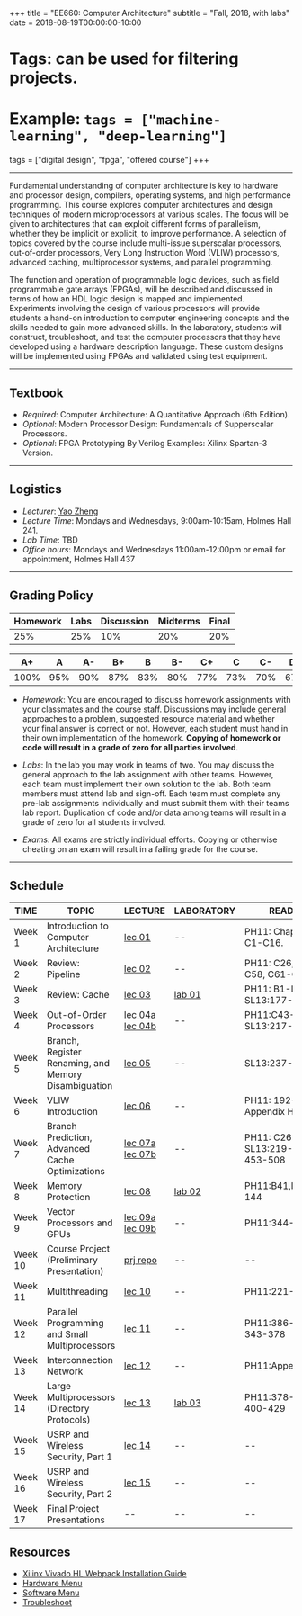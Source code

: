 +++
title = "EE660: Computer Architecture"
subtitle = "Fall, 2018, with labs"
date = 2018-08-19T00:00:00-10:00
# Tags: can be used for filtering projects.
# Example: `tags = ["machine-learning", "deep-learning"]`
tags = ["digital design", "fpga", "offered course"]
+++

***
Fundamental understanding of computer architecture is key to hardware and processor design, compilers, operating systems, and high performance programming. This course explores computer architectures and design techniques of modern microprocessors at various scales. The focus will be given to architectures that can exploit different forms of parallelism, whether they be implicit or explicit, to improve performance. A selection of topics covered by the course include multi-issue superscalar processors, out-of-order processors, Very Long Instruction Word (VLIW) processors, advanced caching, multiprocessor systems, and parallel programming.

The function and operation of programmable logic devices, such as field programmable gate arrays (FPGAs), will be described and discussed in terms of how an HDL logic design is mapped and implemented. Experiments involving the design of various processors will provide students a hand-on introduction to computer engineering concepts and the skills needed to gain more advanced skills. In the laboratory, students will construct, troubleshoot, and test the computer processors that they have developed using a hardware description language. These custom designs will be implemented using FPGAs and validated using test equipment.

***
## Textbook
- *Required*: Computer Architecture: A Quantitative Approach (6th Edition).
- *Optional*: Modern Processor Design: Fundamentals of Supperscalar Processors.
- *Optional*: FPGA Prototyping By Verilog Examples: Xilinx Spartan-3 Version.

***
## Logistics
- *Lecturer*: [Yao Zheng](mailto:yao.zheng@hawaii.edu)
- *Lecture Time*: Mondays and Wednesdays, 9:00am-10:15am, Holmes Hall 241.
- *Lab Time*: TBD
- *Office hours*: Mondays and Wednesdays 11:00am-12:00pm or email for appointment, Holmes Hall 437

***
## Grading Policy
| Homework | Labs | Discussion | Midterms     | Final |
|----------|------|------------|--------------|-------|
| 25%      | 25%  | 10%        | 20%          | 20%   |


| A+   | A   | A-  | B+  | B   | B-  | C+  | C   | C-  | D+  | D   | D-  | F |
|------|-----|-----|-----|-----|-----|-----|-----|-----|-----|-----|-----|---|
| 100% | 95% | 90% | 87% | 83% | 80% | 77% | 73% | 70% | 67% | 63% | 60% | 0 |


- *Homework*: You are encouraged to discuss homework assignments with your classmates and the course staff. Discussions may include general approaches to a problem, suggested resource material and whether your final answer is correct or not. However, each student must hand in their own implementation of the homework. **Copying of homework or code will result in a grade of zero for all parties involved**.

- *Labs*: In the lab you may work in teams of two. You may discuss the general approach to the lab assignment with other teams. However, each team must implement their own solution to the lab. Both team members must attend lab and sign-off. Each team must complete any pre-lab assignments individually and must submit them with their teams lab report. Duplication of code and/or data among teams will result in a grade of zero for all students involved.

- *Exams*: All exams are strictly individual efforts. Copying or otherwise cheating on an exam will result in a failing grade for the course.

***
## Schedule

| TIME    | TOPIC                                                | LECTURE                                       | LABORATORY           | READING                              | ASSG                   |
|---------|------------------------------------------------------|-----------------------------------------------|----------------------|--------------------------------------|------------------------|
| Week 1  | Introduction to Computer Architecture                | [lec 01][lec 01 url]                          | --                   | PH11: Chapter 1, C1-C16.             | --                     |
| Week 2  | Review: Pipeline                                     | [lec 02][lec 02 url]                          | --                   | PH11: C26, C30-C58, C61-C81.         | [assg 01][assg 01 url] |
| Week 3  | Review: Cache                                        | [lec 03][lec 03 url]                          | [lab 01][lab 01 url] | PH11: B1-B40, SL13:177-209.          | --                     |
| Week 4  | Out-of-Order Processors                              | [lec 04a][lec 04a url] [lec 04b][lec 04b url] | --                   | PH11:C43-C61, SL13:217-236.          | --                     |
| Week 5  | Branch, Register Renaming, and Memory Disambiguation | [lec 05][lec 05 url]                          | --                   | SL13:237-273.                        | --                     |
| Week 6  | VLIW Introduction                                    | [lec 06][lec 06 url]                          | --                   | PH11: 192-196, Appendix H            | --                     |
| Week 7  | Branch Prediction, Advanced Cache Optimizations      | [lec 07a][lec 07a url] [lec 07b][lec 07b url] | --                   | PH11: C26-C30, SL13:219-237, 453-508 | [assg 02][assg 02 url] |
| Week 8  | Memory Protection                                    | [lec 08][lec 08 url]                          | [lab 02][lab 02 url] | PH11:B41,B67,105-144                 | --                     |
| Week 9  | Vector Processors and GPUs                           | [lec 09a][lec 09a url] [lec 09b][lec 09b url] | --                   | PH11:344-412                         | --                     |
| Week 10 | Course Project (Preliminary Presentation)            | [prj repo][prj 01 url]                        | --                   | --                                   | --                     |
| Week 11 | Multithreading                                       | [lec 10][lec 10 url]                          | --                   | PH11:221-259                         | --                     |
| Week 12 | Parallel Programming and Small Multiprocessors       | [lec 11][lec 11 url]                          | --                   | PH11:386-400, 343-378                | --                     |
| Week 13 | Interconnection Network                              | [lec 12][lec 12 url]                          | --                   | PH11:Appendix F                      | [assg 03][assg 03 url] |
| Week 14 | Large Multiprocessors (Directory Protocols)          | [lec 13][lec 13 url]                          | [lab 03][lab 03 url] | PH11:378-386, 400-429                | --                     |
| Week 15 | USRP and Wireless Security, Part 1                   | [lec 14][lec 14 url]                          | --                   | --                                   | --                     |
| Week 16 | USRP and Wireless Security, Part 2                   | [lec 15][lec 15 url]                          | --                   | --                                   | --                     |
| Week 17 | Final Project Presentations                          | --                                            | --                   | --                                   | --                     |

## Resources
- [Xilinx Vivado HL Webpack Installation Guide][xilinx vivado tutorial]
- [Hardware Menu][hardware menu url]
- [Software Menu][software menu url]
- [Troubleshoot][troubleshoot url]

[lec urls]: # (lec urls)
[lec 01 url]: https://s3-us-west-2.amazonaws.com/gustybear-websites/course_ee660_2018_fall/docs/slides/ee660_2018_fall_materials_week_01_slides.pdf
[lec 02 url]: https://s3-us-west-2.amazonaws.com/gustybear-websites/course_ee660_2018_fall/docs/slides/ee660_2018_fall_materials_week_02_slides.pdf
[lec 03 url]: https://s3-us-west-2.amazonaws.com/gustybear-websites/course_ee660_2018_fall/docs/slides/ee660_2018_fall_materials_week_03_slides.pdf
[lec 04a url]: https://s3-us-west-2.amazonaws.com/gustybear-websites/course_ee660_2018_fall/docs/slides/ee660_2018_fall_materials_week_04_slides_a.pdf
[lec 04b url]: https://s3-us-west-2.amazonaws.com/gustybear-websites/course_ee660_2018_fall/docs/slides/ee660_2018_fall_materials_week_04_slides_b.pdf
[lec 05 url]: https://s3-us-west-2.amazonaws.com/gustybear-websites/course_ee660_2018_fall/docs/slides/ee660_2018_fall_materials_week_05_slides.pdf
[lec 06 url]: # (https://s3-us-west-2.amazonaws.com/gustybear-websites/course_ee660_2018_fall/docs/slides/ee660_2018_fall_materials_week_06_slides.pdf)
[lec 07a url]: # (https://s3-us-west-2.amazonaws.com/gustybear-websites/course_ee660_2018_fall/docs/slides/ee660_2018_fall_materials_week_07_slides_a.pdf)
[lec 07b url]: # (https://s3-us-west-2.amazonaws.com/gustybear-websites/course_ee660_2018_fall/docs/slides/ee660_2018_fall_materials_week_07_slides_b.pdf)
[lec 08 url]: # (https://s3-us-west-2.amazonaws.com/gustybear-websites/course_ee660_2018_fall/docs/slides/ee660_2018_fall_materials_week_08_slides.pdf)
[lec 09a url]: # (https://s3-us-west-2.amazonaws.com/gustybear-websites/course_ee660_2018_fall/docs/slides/ee660_2018_fall_materials_week_09_slides_a.pdf)
[lec 09b url]: # (https://s3-us-west-2.amazonaws.com/gustybear-websites/course_ee660_2018_fall/docs/slides/ee660_2018_fall_materials_week_09_slides_b.pdf)
[lec 10 url]: # (https://s3-us-west-2.amazonaws.com/gustybear-websites/course_ee660_2018_fall/docs/slides/ee660_2018_fall_materials_week_11_slides.pdf)
[lec 11 url]: # (https://s3-us-west-2.amazonaws.com/gustybear-websites/course_ee660_2018_fall/docs/slides/ee660_2018_fall_materials_week_12_slides.pdf)
[lec 12 url]: # (https://s3-us-west-2.amazonaws.com/gustybear-websites/course_ee660_2018_fall/docs/slides/ee660_2018_fall_materials_week_13_slides.pdf)
[lec 13 url]: # (https://s3-us-west-2.amazonaws.com/gustybear-websites/course_ee660_2018_fall/docs/slides/ee660_2018_fall_materials_week_14_slides.pdf)
[lec 14 url]: # (https://s3-us-west-2.amazonaws.com/gustybear-websites/course_ee660_2018_fall/docs/slides/ee660_2018_fall_materials_week_15_slides_a.pdf)
[lec 15 url]: # (https://s3-us-west-2.amazonaws.com/gustybear-websites/course_ee660_2018_fall/docs/slides/ee660_2018_fall_materials_week_15_slides_b.pdf)

[lab urls]: # (lab urls)
[lab 01 url]: ./laboratories/01/
[lab 02 url]: ./laboratories/02/
[lab 03 url]: # (tbd)

[assg urls]: # (assg urls)
[assg 01 url]: ./assignmentgs/01/
[assg 02 url]: # (tbd)
[assg 03 url]: # (tbd)

[prj urls]: # (prj urls)
[prj 01 url]: # (tbd)

[resource urls]: # (resource urls)
[xilinx vivado tutorial]: ./tutorials/01/
[hardware menu url]: # (tbd)
[software menu url]: # (tbd)
[troubleshoot url]: # (tbd)
